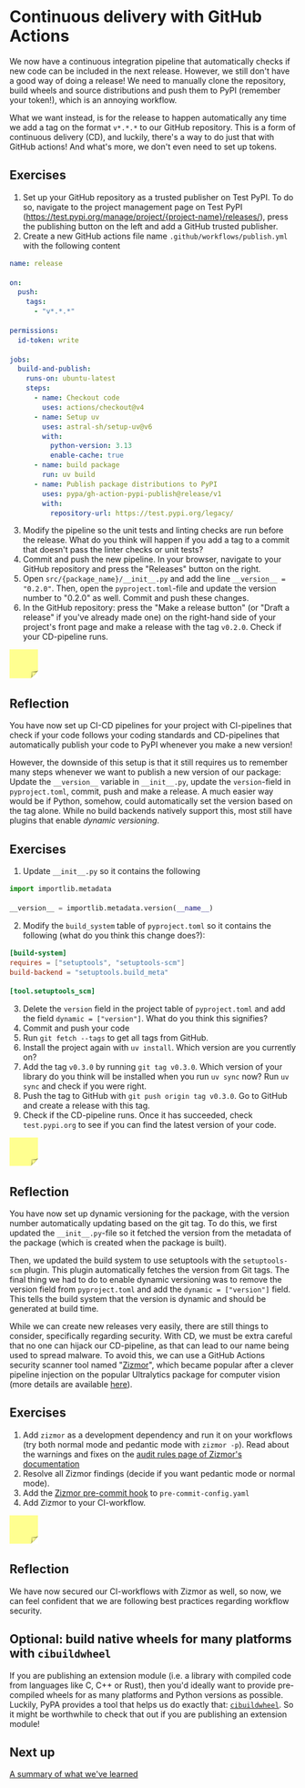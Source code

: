 # Continuous delivery with GitHub Actions

We now have a continuous integration pipeline that automatically checks if new code can be included in the next release.
However, we still don't have a good way of doing a release!
We need to manually clone the repository, build wheels and source distributions and push them to PyPI (remember your token!), which is an annoying workflow.

What we want instead, is for the release to happen automatically any time we add a tag on the format `v*.*.*` to our GitHub repository.
This is a form of continuous delivery (CD), and luckily, there's a way to do just that with GitHub actions!
And what's more, we don't even need to set up tokens.

## Exercises

1. Set up your GitHub repository as a trusted publisher on Test PyPI. To do so, navigate to the project management page on Test PyPI (https://test.pypi.org/manage/project/{project-name}/releases/), press the publishing button on the left and add a GitHub trusted publisher.
2. Create a new GitHub actions file name `.github/workflows/publish.yml` with the following content
```yaml
name: release

on:
  push:
    tags:
      - "v*.*.*"

permissions:
  id-token: write

jobs:
  build-and-publish:
    runs-on: ubuntu-latest
    steps:
      - name: Checkout code
        uses: actions/checkout@v4
      - name: Setup uv
        uses: astral-sh/setup-uv@v6
        with:
          python-version: 3.13
          enable-cache: true
      - name: build package
        run: uv build
      - name: Publish package distributions to PyPI
        uses: pypa/gh-action-pypi-publish@release/v1
        with:
          repository-url: https://test.pypi.org/legacy/
```
3. Modify the pipeline so the unit tests and linting checks are run before the release. What do you think will happen if you add a tag to a commit that doesn't pass the linter checks or unit tests?
4. Commit and push the new pipeline. In your browser, navigate to your GitHub repository and press the "Releases" button on the right.
5. Open `src/{package_name}/__init__.py` and add the line `__version__ = "0.2.0"`. Then, open the `pyproject.toml`-file and update the version number to "0.2.0" as well. Commit and push these changes. 
6. In the GitHub repository: press the "Make a release button" (or "Draft a release" if you've already made one) on the right-hand side of your project's front page and make a release with the tag `v0.2.0`. Check if your CD-pipeline runs.

<img src="../../../assets/post_it_yellow.svg" alt="Illustration of a pink post it note" width="50px" />

## Reflection

You have now set up CI-CD pipelines for your project with CI-pipelines that check if your code follows your coding standards and CD-pipelines that automatically publish your code to PyPI whenever you make a new version!

However, the downside of this setup is that it still requires us to remember many steps whenever we want to publish a new version of our package: Update the `__version__` variable in `__init__.py`, update the `version`-field in `pyproject.toml`, commit, push and make a release.
A much easier way would be if Python, somehow, could automatically set the version based on the tag alone.
While no build backends natively support this, most still have plugins that enable *dynamic versioning*.

## Exercises

1. Update `__init__.py` so it contains the following
```python
import importlib.metadata

__version__ = importlib.metadata.version(__name__)
```
2. Modify the `build_system` table of `pyproject.toml` so it contains the following (what do you think this change does?):
```toml
[build-system]
requires = ["setuptools", "setuptools-scm"]
build-backend = "setuptools.build_meta"

[tool.setuptools_scm]
```
3. Delete the `version` field in the project table of `pyproject.toml` and add the field `dynamic = ["version"]`. What do you think this signifies?
4. Commit and push your code
5. Run `git fetch --tags` to get all tags from GitHub.
6. Install the project again with `uv install`. Which version are you currently on?
7. Add the tag `v0.3.0` by running `git tag v0.3.0`. Which version of your library do you think will be installed when you run `uv sync` now? Run `uv sync` and check if you were right.
8. Push the tag to GitHub with `git push origin tag v0.3.0`. Go to GitHub and create a release with this tag.
9. Check if the CD-pipeline runs. Once it has succeeded, check `test.pypi.org` to see if you can find the latest version of your code.

<img src="../../../assets/post_it_yellow.svg" alt="Illustration of a pink post it note" width="50px" />

## Reflection

You have now set up dynamic versioning for the package, with the version number automatically updating based on the git tag.
To do this, we first updated the `__init__.py`-file so it fetched the version from the metadata of the package (which is created when the package is built). 

Then, we updated the build system to use setuptools with the `setuptools-scm` plugin.
This plugin automatically fetches the version from Git tags.
The final thing we had to do to enable dynamic versioning was to remove the version field from `pyproject.toml` and add the `dynamic = ["version"]` field.
This tells the build system that the version is dynamic and should be generated at build time.

While we can create new releases very easily, there are still things to consider, specifically regarding security.
With CD, we must be extra careful that no one can hijack our CD-pipeline, as that can lead to our name being used to spread malware.
To avoid this, we can use a GitHub Actions security scanner tool named "[Zizmor](https://woodruffw.github.io/zizmor/)", which became popular after a clever pipeline injection on the popular Ultralytics package for computer vision (more details are available [here](https://blog.yossarian.net/2024/12/06/zizmor-ultralytics-injection)).

## Exercises
1. Add `zizmor` as a development dependency and run it on your workflows (try both normal mode and pedantic mode with `zizmor -p`). Read about the warnings and fixes on the [audit rules page of Zizmor's documentation](https://woodruffw.github.io/zizmor/audits/)
2. Resolve all Zizmor findings (decide if you want pedantic mode or normal mode).
3. Add the [Zizmor pre-commit hook](https://github.com/woodruffw/zizmor-pre-commit) to `pre-commit-config.yaml`
4. Add Zizmor to your CI-workflow.

<img src="../../../assets/post_it_yellow.svg" alt="Illustration of a pink post it note" width="50px" />

## Reflection

We have now secured our CI-workflows with Zizmor as well, so now, we can feel confident that we are following best practices regarding workflow security.

## Optional: build native wheels for many platforms with `cibuildwheel`

If you are publishing an extension module (i.e. a library with compiled code from languages like C, C++ or Rust), then you'd ideally want to provide pre-compiled wheels for as many platforms and Python versions as possible.
Luckily, PyPA provides a tool that helps us do exactly that: [`cibuildwheel`](https://github.com/pypa/cibuildwheel).
So it might be worthwhile to check that out if you are publishing an extension module!

## Next up
[A summary of what we've learned](./18-summary.md)
